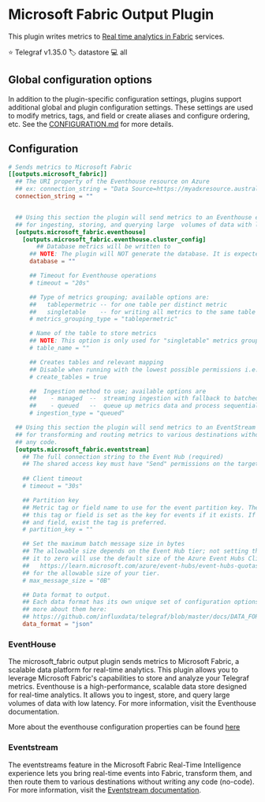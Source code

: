 # Microsoft Fabric Output Plugin

This plugin writes metrics to [Real time analytics in Fabric][fabric] services.

⭐ Telegraf v1.35.0
🏷️ datastore
💻 all

[fabric]: https://learn.microsoft.com/en-us/fabric/real-time-analytics/overview

## Global configuration options <!-- @/docs/includes/plugin_config.md -->

In addition to the plugin-specific configuration settings, plugins support
additional global and plugin configuration settings. These settings are used to
modify metrics, tags, and field or create aliases and configure ordering, etc.
See the [CONFIGURATION.md][CONFIGURATION.md] for more details.

[CONFIGURATION.md]: ../../../docs/CONFIGURATION.md#plugins

## Configuration

```toml
# Sends metrics to Microsoft Fabric
[[outputs.microsoft_fabric]]
  ## The URI property of the Eventhouse resource on Azure
  ## ex: connection_string = "Data Source=https://myadxresource.australiasoutheast.kusto.windows.net"
  connection_string = ""


  ## Using this section the plugin will send metrics to an Eventhouse endpoint
  ## for ingesting, storing, and querying large  volumes of data with low latency.
  [outputs.microsoft_fabric.eventhouse]
    [outputs.microsoft_fabric.eventhouse.cluster_config]
        ## Database metrics will be written to  
      ## NOTE: The plugin will NOT generate the database. It is expected the database already exists.  
      database = ""

      ## Timeout for Eventhouse operations
      # timeout = "20s"

      ## Type of metrics grouping; available options are:
      ##   tablepermetric -- for one table per distinct metric
      ##   singletable    -- for writing all metrics to the same table
      # metrics_grouping_type = "tablepermetric"

      # Name of the table to store metrics
      ## NOTE: This option is only used for "singletable" metrics grouping
      # table_name = ""

      ## Creates tables and relevant mapping
      ## Disable when running with the lowest possible permissions i.e. table ingestor role.
      # create_tables = true

      ##  Ingestion method to use; available options are
      ##    - managed  --  streaming ingestion with fallback to batched ingestion or the "queued" method below
      ##    - queued   --  queue up metrics data and process sequentially
      # ingestion_type = "queued"

  ## Using this section the plugin will send metrics to an EventStream endpoint  
  ## for transforming and routing metrics to various destinations without writing  
  ## any code.  
  [outputs.microsoft_fabric.eventstream] 
    ## The full connection string to the Event Hub (required)
    ## The shared access key must have "Send" permissions on the target Event Hub.
    
    ## Client timeout
    # timeout = "30s"

    ## Partition key
    ## Metric tag or field name to use for the event partition key. The value of
    ## this tag or field is set as the key for events if it exists. If both, tag
    ## and field, exist the tag is preferred.
    # partition_key = ""

    ## Set the maximum batch message size in bytes  
    ## The allowable size depends on the Event Hub tier; not setting this option or setting  
    ## it to zero will use the default size of the Azure Event Hubs Client library. See  
    ##   https://learn.microsoft.com/azure/event-hubs/event-hubs-quotas#basic-vs-standard-vs-premium-vs-dedicated-tiers  
    ## for the allowable size of your tier.  
    # max_message_size = "0B"  

    ## Data format to output.
    ## Each data format has its own unique set of configuration options, read
    ## more about them here:
    ## https://github.com/influxdata/telegraf/blob/master/docs/DATA_FORMATS_OUTPUT.md
    data_format = "json"
```

### EventHouse

The microsoft_fabric output plugin sends metrics to Microsoft Fabric, a scalable data platform for real-time analytics. This plugin allows you to leverage Microsoft Fabric's capabilities to store and analyze your Telegraf metrics. Eventhouse is a high-performance, scalable data store designed for real-time analytics. It allows you to ingest, store, and query large volumes of data with low latency. For more information, visit the Eventhouse documentation.

More about the eventhouse configuration properties
can be found [here](./EVENTHOUSE_CONFIGS.md)

### Eventstream

The eventstreams feature in the Microsoft Fabric Real-Time Intelligence
experience lets you bring real-time events into Fabric, transform them,
and then route them to various destinations without writing any code (no-code).
For more information, visit the [Eventstream documentation][eventstream_docs].  

[eventstream_docs]: https://learn.microsoft.com/fabric/real-time-intelligence/event-streams/overview?tabs=enhancedcapabilities  

